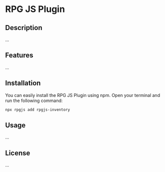 # RPG JS Plugin
    
## Description
    
...
    
## Features
    
...
    
## Installation
    
You can easily install the RPG JS Plugin using npm. Open your terminal and run the following command:

```bash
npx rpgjs add rpgjs-inventory
```

## Usage

...

## License

...
